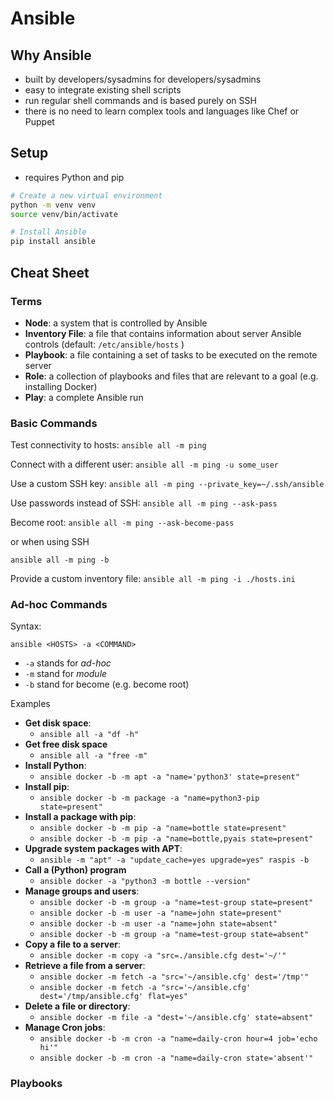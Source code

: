 # Ansible

## Why Ansible
- built by developers/sysadmins for developers/sysadmins
- easy to integrate existing shell scripts
- run regular shell commands and is based purely on SSH
- there is no need to learn complex tools and languages like Chef or Puppet


## Setup
- requires Python and pip

```bash
# Create a new virtual environment
python -m venv venv
source venv/bin/activate

# Install Ansible
pip install ansible
```


## Cheat Sheet

### Terms
- **Node**: a system that is controlled by Ansible
- **Inventory File**: a file that contains information about server Ansible controls (default: `/etc/ansible/hosts` )
- **Playbook**: a file containing a set of tasks to be executed on the remote server
- **Role**: a collection of playbooks and files that are relevant to a goal (e.g. installing Docker)
- **Play**: a complete Ansible run

### Basic Commands
Test connectivity to hosts:
`ansible all -m ping`

Connect with a different user:
`ansible all -m ping -u some_user`

Use a custom SSH key:
`ansible all -m ping --private_key=~/.ssh/ansible`

Use passwords instead of SSH:
`ansible all -m ping --ask-pass`

Become root:
`ansible all -m ping --ask-become-pass`

or when using SSH

`ansible all -m ping -b`

Provide a custom inventory file:
`ansible all -m ping -i ./hosts.ini`

### Ad-hoc Commands
Syntax:

`ansible <HOSTS> -a <COMMAND>`

- `-a` stands for *ad-hoc*
- `-m` stand for *module*
- `-b` stand for become (e.g. become root)

Examples
- **Get disk space**: 
	- `ansible all -a "df -h"`
- **Get free disk space**
	- `ansible all -a "free -m"`
- **Install Python**:
	- `ansible docker -b -m apt -a "name='python3' state=present"`
- **Install pip**:
	-  `ansible docker -b -m package -a "name=python3-pip state=present"`
- **Install a package with pip**:
	- `ansible docker -b -m pip -a "name=bottle state=present"`
	- `ansible docker -b -m pip -a "name=bottle,pyais state=present"`
- **Upgrade system packages with APT**:
	- `ansible -m "apt" -a "update_cache=yes upgrade=yes" raspis -b`
- **Call a (Python) program**
	- `ansible docker -a "python3 -m bottle --version"`
- **Manage groups and users**:
	- `ansible docker -b -m group -a "name=test-group state=present"`
	- `ansible docker -b -m user -a "name=john state=present"`
	- `ansible docker -b -m user -a "name=john state=absent"`
	- `ansible docker -b -m group -a "name=test-group state=absent"`
- **Copy a file to a server**:
	- `ansible docker -m copy -a "src=./ansible.cfg dest='~/'"`
- **Retrieve a file from a server**:
	- `ansible docker -m fetch -a "src='~/ansible.cfg' dest='/tmp'"`
	- `ansible docker -m fetch -a "src='~/ansible.cfg' dest='/tmp/ansible.cfg' flat=yes"`
- **Delete a file or directory**:
	- `ansible docker -m file -a "dest='~/ansible.cfg' state=absent"`
- **Manage Cron jobs**:
	- `ansible docker -b -m cron -a "name=daily-cron hour=4 job='echo hi'"`
	- `ansible docker -b -m cron -a "name=daily-cron state='absent'"`


### Playbooks

